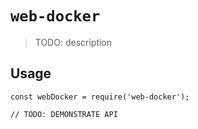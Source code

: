 # `web-docker`

> TODO: description

## Usage

```
const webDocker = require('web-docker');

// TODO: DEMONSTRATE API
```
